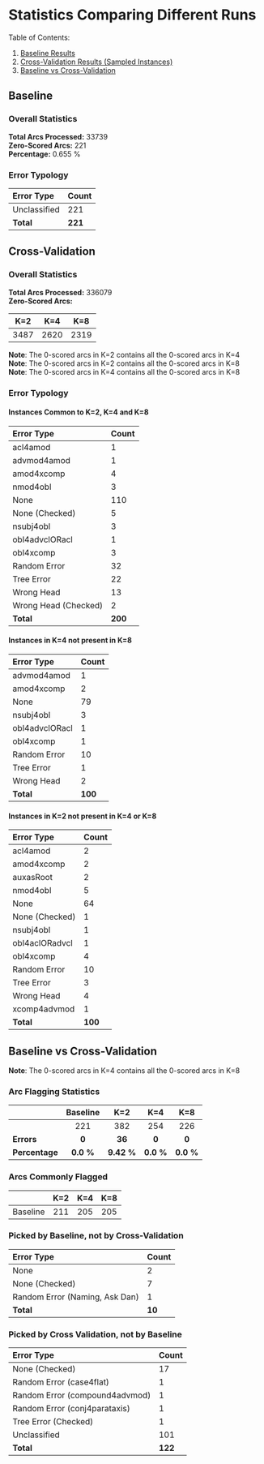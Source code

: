 <h1>Statistics Comparing Different Runs</h1>

Table of Contents:  
1. [Baseline Results](#baseline)  
2. [Cross-Validation Results (Sampled Instances)](#cross-validation)  
3. [Baseline vs Cross-Validation](#baseline-vs-cross-validation)  

<h2>Baseline</h2>
<h3>Overall Statistics</h3>

<b>Total Arcs Processed:</b> 33739  
<b>Zero-Scored Arcs:</b> 221  
<b>Percentage:</b> 0.655 %  

<h3>Error Typology</h3>

| Error Type | Count |
|:--------|:----|
| Unclassified | 221 |
| <b>Total</b> | <b>221 </b>|

<h2>Cross-Validation</h2>
<h3>Overall Statistics</h3>

<b>Total Arcs Processed:</b> 336079  
<b>Zero-Scored Arcs:</b>

| K=2 | K=4 | K=8 |
|:------:|:-----:|:-----:|
| 3487 | 2620 | 2319 |



<b>Note</b>: The 0-scored arcs in K=2 contains all the 0-scored arcs in K=4  
<b>Note</b>: The 0-scored arcs in K=2 contains all the 0-scored arcs in K=8  
<b>Note</b>: The 0-scored arcs in K=4 contains all the 0-scored arcs in K=8  
<h3>Error Typology</h3>

<h4>Instances Common to K=2, K=4 and K=8</h4>

| Error Type | Count |
|:--------|:----|
| acl4amod | 1 |
| advmod4amod | 1 |
| amod4xcomp | 4 |
| nmod4obl | 3 |
| None | 110 |
| None (Checked) | 5 |
| nsubj4obl | 3 |
| obl4advclORacl | 1 |
| obl4xcomp | 3 |
| Random Error | 32 |
| Tree Error | 22 |
| Wrong Head | 13 |
| Wrong Head (Checked) | 2 |
| <b>Total</b> | <b>200 </b>|

<h4>Instances in K=4 not present in K=8</h4>

| Error Type | Count |
|:--------|:----|
| advmod4amod | 1 |
| amod4xcomp | 2 |
| None | 79 |
| nsubj4obl | 3 |
| obl4advclORacl | 1 |
| obl4xcomp | 1 |
| Random Error | 10 |
| Tree Error | 1 |
| Wrong Head | 2 |
| <b>Total</b> | <b>100 </b>|

<h4>Instances in K=2 not present in K=4 or K=8</h4>

| Error Type | Count |
|:--------|:----|
| acl4amod | 2 |
| amod4xcomp | 2 |
| auxasRoot | 2 |
| nmod4obl | 5 |
| None | 64 |
| None (Checked) | 1 |
| nsubj4obl | 1 |
| obl4aclORadvcl | 1 |
| obl4xcomp | 4 |
| Random Error | 10 |
| Tree Error | 3 |
| Wrong Head | 4 |
| xcomp4advmod | 1 |
| <b>Total</b> | <b>100 </b>|

<h2>Baseline vs Cross-Validation</h2>



<b>Note</b>: The 0-scored arcs in K=4 contains all the 0-scored arcs in K=8  
<h3>Arc Flagging Statistics</h3>

| | Baseline | K=2 | K=4 | K=8 |
|:----|:----:|:-----:|:-----:|:-----:|
| | 221 | 382 | 254 | 226 |
| <b>Errors</b> | <b>0</b> | <b>36</b> | <b>0</b> | <b>0</b> |
| <b>Percentage</b>| <b>0.0 %</b> | <b>9.42 %</b> | <b>0.0 %</b> | <b>0.0 %</b> |
<h3>Arcs Commonly Flagged</h3>

| | K=2 | K=4 | K=8 |
|:------:|:-----:|:-----:|:-----:|
| Baseline | 211 | 205 | 205 |
<h3>Picked by Baseline, not by Cross-Validation</h3>

| Error Type | Count |
|:--------|:----|
| None | 2 |
| None (Checked) | 7 |
| Random Error (Naming, Ask Dan) | 1 |
| <b>Total</b> | <b>10 </b>|
<h3>Picked by Cross Validation, not by Baseline</h3>

| Error Type | Count |
|:--------|:----|
| None (Checked) | 17 |
| Random Error (case4flat) | 1 |
| Random Error (compound4advmod) | 1 |
| Random Error (conj4parataxis) | 1 |
| Tree Error (Checked) | 1 |
| Unclassified | 101 |
| <b>Total</b> | <b>122 </b>|
